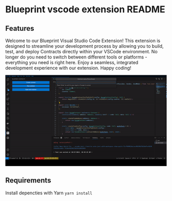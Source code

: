 # Blueprint vscode extension README

## Features

Welcome to our Blueprint Visual Studio Code Extension! This extension is designed to streamline your development process by allowing you to build, test, and deploy Contracts directly within your VSCode environment. No longer do you need to switch between different tools or platforms - everything you need is right here. Enjoy a seamless, integrated development experience with our extension. Happy coding!

![Blueprint](media/blueprint.gif)

## Requirements

Install depencties with Yarn
`yarn install`
